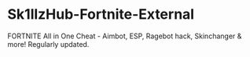 # Sk1llzHub-Fortnite-External
FORTNITE All in One Cheat - Aimbot, ESP, Ragebot hack, Skinchanger &amp; more! Regularly updated.
